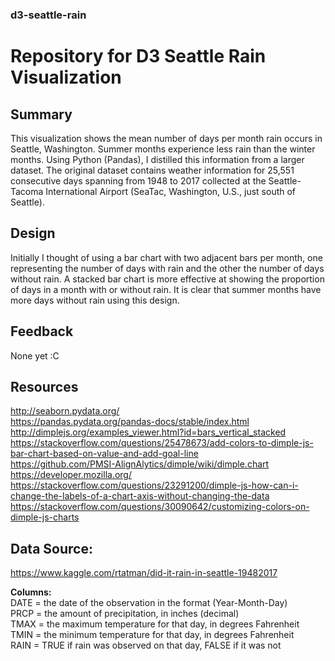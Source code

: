 ### d3-seattle-rain
# Repository for D3 Seattle Rain Visualization

## Summary
This visualization shows the mean number of days per month rain occurs in
Seattle, Washington. Summer months experience less rain than the winter months.
Using Python (Pandas), I distilled this information from a larger dataset. The
original dataset contains weather information for 25,551 consecutive days
spanning from 1948 to 2017 collected at the Seattle-Tacoma International
Airport (SeaTac, Washington, U.S., just south of Seattle).

## Design
Initially I thought of using a bar chart with two adjacent bars per month, one
representing the number of days with rain and the other the number of days
without rain. A stacked bar chart is more effective at showing the proportion
of days in a month with or without rain. It is clear that summer months have
more days without rain using this design.

## Feedback
None yet :C

## Resources
http://seaborn.pydata.org/  
https://pandas.pydata.org/pandas-docs/stable/index.html  
http://dimplejs.org/examples_viewer.html?id=bars_vertical_stacked  
https://stackoverflow.com/questions/25478673/add-colors-to-dimple-js-bar-chart-based-on-value-and-add-goal-line  
https://github.com/PMSI-AlignAlytics/dimple/wiki/dimple.chart  
https://developer.mozilla.org/  
https://stackoverflow.com/questions/23291200/dimple-js-how-can-i-change-the-labels-of-a-chart-axis-without-changing-the-data  
https://stackoverflow.com/questions/30090642/customizing-colors-on-dimple-js-charts  

## Data Source:  
https://www.kaggle.com/rtatman/did-it-rain-in-seattle-19482017

**Columns:**  
    DATE = the date of the observation in the format (Year-Month-Day)  
    PRCP = the amount of precipitation, in inches (decimal)  
    TMAX = the maximum temperature for that day, in degrees Fahrenheit  
    TMIN = the minimum temperature for that day, in degrees Fahrenheit  
    RAIN = TRUE if rain was observed on that day, FALSE if it was not
